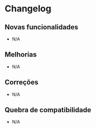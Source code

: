 # Changelog

## Novas funcionalidades

 - N/A

## Melhorias

 - N/A

## Correções

 - N/A

## Quebra de compatibilidade

 - N/A

